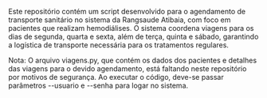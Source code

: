 Este repositório contém um script desenvolvido para o agendamento de transporte sanitário no sistema da Rangsaude Atibaia, com foco em pacientes que realizam hemodiálises. O sistema coordena viagens para os dias de segunda, quarta e sexta, além de terça, quinta e sábado, garantindo a logística de transporte necessária para os tratamentos regulares.

Nota: O arquivo viagens.py, que contém os dados dos pacientes e detalhes das viagens para o devido agendamento, está faltando neste repositório por motivos de segurança. Ao executar o código, deve-se passar parâmetros --usuario e --senha para logar no sistema.
